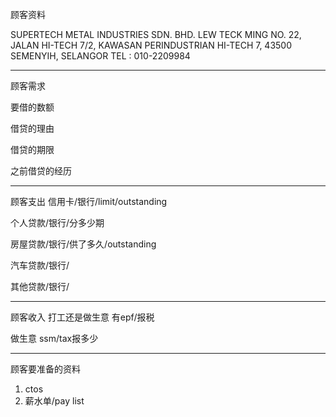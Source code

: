 顾客资料

SUPERTECH METAL INDUSTRIES SDN. BHD. LEW TECK MING NO. 22, JALAN HI-TECH 7/2, KAWASAN PERINDUSTRIAN HI-TECH 7, 43500 SEMENYIH, SELANGOR TEL : 010-2209984

-----------------
顾客需求


要借的数额

借贷的理由

借贷的期限

之前借贷的经历


--------------
顾客支出
信用卡/银行/limit/outstanding


个人贷款/银行/分多少期

房屋贷款/银行/供了多久/outstanding

汽车贷款/银行/


其他贷款/银行/

-----------
顾客收入
打工还是做生意
有epf/报税

做生意 ssm/tax报多少

-------
顾客要准备的资料
1. ctos
2. 薪水单/pay list




